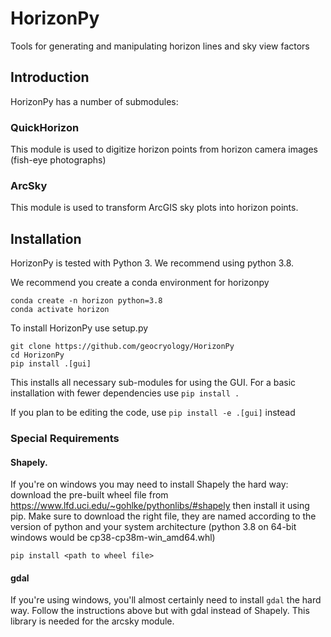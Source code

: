 # HorizonPy
Tools for generating and manipulating horizon lines and sky view factors

## Introduction
HorizonPy has a number of submodules:
### QuickHorizon
This module is used to digitize horizon points from horizon camera images (fish-eye photographs)
### ArcSky
This module is used to transform ArcGIS sky plots into horizon points.


## Installation
HorizonPy is tested with Python 3. We recommend using python 3.8. 

We recommend you create a conda environment for horizonpy
```
conda create -n horizon python=3.8
conda activate horizon
```

To install HorizonPy use setup.py
```
git clone https://github.com/geocryology/HorizonPy
cd HorizonPy
pip install .[gui]
```

This installs all necessary sub-modules for using the GUI. For a basic installation with fewer dependencies use `pip install .`

If you plan to be editing the code, use `pip install -e .[gui]` instead

### Special Requirements

#### Shapely.
 If you're on windows you may need to install Shapely the hard way: download the pre-built wheel file from https://www.lfd.uci.edu/~gohlke/pythonlibs/#shapely then install it using pip.  Make sure to download the right file, they are named according to the version of python and your system architecture (python 3.8 on 64-bit windows would be cp38-cp38m-win_amd64.whl)
 
 `pip install <path to wheel file>`


#### gdal
If you're using windows, you'll almost certainly need to install `gdal` the hard way. Follow the instructions above but with gdal instead of Shapely. This library is needed for the arcsky module.


